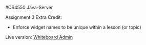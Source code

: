#CS4550 Java-Server

Assignment 3 Extra Credit:
- Enforce widget names to be unique within a lesson (or topic)

Live version:
[Whiteboard Admin](https://peaceful-earth-85694.herokuapp.com/)
